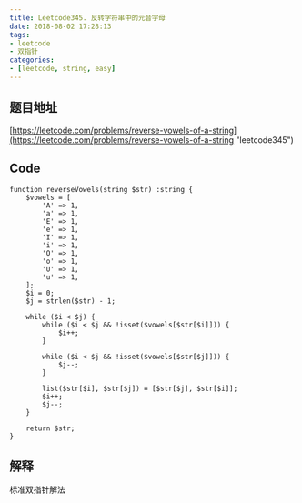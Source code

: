 ```yaml
---
title: Leetcode345. 反转字符串中的元音字母
date: 2018-08-02 17:28:13
tags:
- leetcode
- 双指针
categories:
- [leetcode, string, easy]
---
```

## 题目地址
[https://leetcode.com/problems/reverse-vowels-of-a-string](https://leetcode.com/problems/reverse-vowels-of-a-string "leetcode345")

## Code
```
function reverseVowels(string $str) :string {
    $vowels = [
        'A' => 1,
        'a' => 1,
        'E' => 1,
        'e' => 1,
        'I' => 1,
        'i' => 1,
        'O' => 1,
        'o' => 1,
        'U' => 1,
        'u' => 1,
    ];
    $i = 0;
    $j = strlen($str) - 1;

    while ($i < $j) {
        while ($i < $j && !isset($vowels[$str[$i]])) {
            $i++;
        }

        while ($i < $j && !isset($vowels[$str[$j]])) {
            $j--;
        }

        list($str[$i], $str[$j]) = [$str[$j], $str[$i]];
        $i++;
        $j--;
    }

    return $str;
}
```

## 解释
标准双指针解法